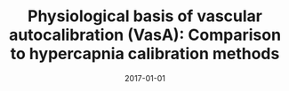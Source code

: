 ---
title: "Physiological basis of vascular autocalibration (VasA): Comparison to hypercapnia calibration methods"
date: 2017-01-01
authors_string: Samira Kazan, Laurentius Huber, Guillaume Flandin, Dimo Ivanov, Peter Bandettini, Nikolaus Weiskopf
authors:
   - Samira Kazan
   - Laurentius Huber
   - Guillaume Flandin
   - Dimo Ivanov
   - Peter Bandettini
   - Nikolaus Weiskopf
author_ids:
   - laurentius_huber
   - peter_bandettini
journal: 'Magnetic Resonance in Medicine'
volume: 
issue: 
pages: 1168-1173
book_title: ''
publisher: ''
abstract: ''
project_id: layer_fmri
paper_url: http://doi.wiley.com/10.1002/mrm.v78.3
doi: 10.1002/mrm.v78.3
data_loc: ''
code_loc: ''
file: '/assets/publications//assets/publications/'
file_name: '/assets/publications/'
type: journal_article
pub_str: ' (2017) Magnetic Resonance in Medicine : 1168-1173'
layout: publication 
---